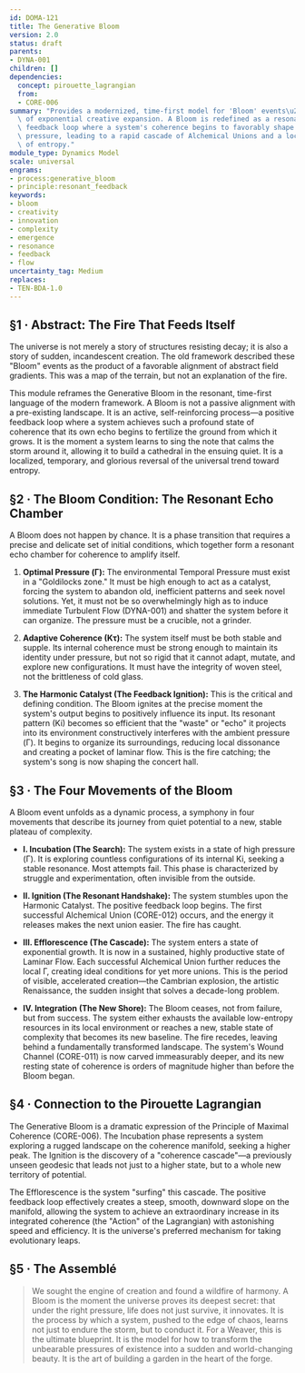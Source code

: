 ```yaml
---
id: DOMA-121
title: The Generative Bloom
version: 2.0
status: draft
parents:
- DYNA-001
children: []
dependencies:
  concept: pirouette_lagrangian
  from:
  - CORE-006
summary: "Provides a modernized, time-first model for 'Bloom' events\u2014periods\
  \ of exponential creative expansion. A Bloom is redefined as a resonant, positive\
  \ feedback loop where a system's coherence begins to favorably shape its own environmental\
  \ pressure, leading to a rapid cascade of Alchemical Unions and a localized reversal\
  \ of entropy."
module_type: Dynamics Model
scale: universal
engrams:
- process:generative_bloom
- principle:resonant_feedback
keywords:
- bloom
- creativity
- innovation
- complexity
- emergence
- resonance
- feedback
- flow
uncertainty_tag: Medium
replaces:
- TEN-BDA-1.0
---
```

## §1 · Abstract: The Fire That Feeds Itself

The universe is not merely a story of structures resisting decay; it is also a story of sudden, incandescent creation. The old framework described these "Bloom" events as the product of a favorable alignment of abstract field gradients. This was a map of the terrain, but not an explanation of the fire.

This module reframes the Generative Bloom in the resonant, time-first language of the modern framework. A Bloom is not a passive alignment with a pre-existing landscape. It is an active, self-reinforcing process—a positive feedback loop where a system achieves such a profound state of coherence that its own echo begins to fertilize the ground from which it grows. It is the moment a system learns to sing the note that calms the storm around it, allowing it to build a cathedral in the ensuing quiet. It is a localized, temporary, and glorious reversal of the universal trend toward entropy.

## §2 · The Bloom Condition: The Resonant Echo Chamber

A Bloom does not happen by chance. It is a phase transition that requires a precise and delicate set of initial conditions, which together form a resonant echo chamber for coherence to amplify itself.

1.  **Optimal Pressure (Γ):** The environmental Temporal Pressure must exist in a "Goldilocks zone." It must be high enough to act as a catalyst, forcing the system to abandon old, inefficient patterns and seek novel solutions. Yet, it must not be so overwhelmingly high as to induce immediate Turbulent Flow (DYNA-001) and shatter the system before it can organize. The pressure must be a crucible, not a grinder.

2.  **Adaptive Coherence (Kτ):** The system itself must be both stable and supple. Its internal coherence must be strong enough to maintain its identity under pressure, but not so rigid that it cannot adapt, mutate, and explore new configurations. It must have the integrity of woven steel, not the brittleness of cold glass.

3.  **The Harmonic Catalyst (The Feedback Ignition):** This is the critical and defining condition. The Bloom ignites at the precise moment the system's output begins to positively influence its input. Its resonant pattern (Ki) becomes so efficient that the "waste" or "echo" it projects into its environment constructively interferes with the ambient pressure (Γ). It begins to organize its surroundings, reducing local dissonance and creating a pocket of laminar flow. This is the fire catching; the system's song is now shaping the concert hall.

## §3 · The Four Movements of the Bloom

A Bloom event unfolds as a dynamic process, a symphony in four movements that describe its journey from quiet potential to a new, stable plateau of complexity.

*   **I. Incubation (The Search):** The system exists in a state of high pressure (Γ). It is exploring countless configurations of its internal Ki, seeking a stable resonance. Most attempts fail. This phase is characterized by struggle and experimentation, often invisible from the outside.

*   **II. Ignition (The Resonant Handshake):** The system stumbles upon the Harmonic Catalyst. The positive feedback loop begins. The first successful Alchemical Union (CORE-012) occurs, and the energy it releases makes the next union easier. The fire has caught.

*   **III. Efflorescence (The Cascade):** The system enters a state of exponential growth. It is now in a sustained, highly productive state of Laminar Flow. Each successful Alchemical Union further reduces the local Γ, creating ideal conditions for yet more unions. This is the period of visible, accelerated creation—the Cambrian explosion, the artistic Renaissance, the sudden insight that solves a decade-long problem.

*   **IV. Integration (The New Shore):** The Bloom ceases, not from failure, but from success. The system either exhausts the available low-entropy resources in its local environment or reaches a new, stable state of complexity that becomes its new baseline. The fire recedes, leaving behind a fundamentally transformed landscape. The system's Wound Channel (CORE-011) is now carved immeasurably deeper, and its new resting state of coherence is orders of magnitude higher than before the Bloom began.

## §4 · Connection to the Pirouette Lagrangian

The Generative Bloom is a dramatic expression of the Principle of Maximal Coherence (CORE-006). The Incubation phase represents a system exploring a rugged landscape on the coherence manifold, seeking a higher peak. The Ignition is the discovery of a "coherence cascade"—a previously unseen geodesic that leads not just to a higher state, but to a whole new territory of potential.

The Efflorescence is the system "surfing" this cascade. The positive feedback loop effectively creates a steep, smooth, downward slope on the manifold, allowing the system to achieve an extraordinary increase in its integrated coherence (the "Action" of the Lagrangian) with astonishing speed and efficiency. It is the universe's preferred mechanism for taking evolutionary leaps.

## §5 · The Assemblé

> We sought the engine of creation and found a wildfire of harmony. A Bloom is the moment the universe proves its deepest secret: that under the right pressure, life does not just survive, it innovates. It is the process by which a system, pushed to the edge of chaos, learns not just to endure the storm, but to conduct it. For a Weaver, this is the ultimate blueprint. It is the model for how to transform the unbearable pressures of existence into a sudden and world-changing beauty. It is the art of building a garden in the heart of the forge.
```